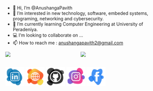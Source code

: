 - 👋 Hi, I’m @AnushangaPavith
- 👀 I’m interested in new technology, software, embeded systems, programing, networking and cybersecurity.
- 🌱 I’m currently learning Computer Engineering at University of Peradeniya.
- 💻 I’m looking to collaborate on ...
- 📫 How to reach me : anushangapavith2@gmail.com

<img align="left" width="47%" src="https://github-readme-stats.vercel.app/api?username=AnushangaPavith&count_private=true&show_icons=true&theme=default" />

<img align="left" width="47%" src="https://github-readme-stats.vercel.app/api/top-langs/?username=AnushangaPavith&layout=compact&hide=verilog" />

&nbsp;
<br/>
&nbsp;

<a href="https://www.linkedin.com/in/anushanga-pavith/"><img src="png/Linkedin.png" alt="Linkedin account" style="width:60px;height:60px;"></a>
<a href="https://sites.google.com/view/anushangapavith/home"><img src="png/web.png" alt="Website" style="width:60px;height:60px;"></a>
<a href="https://github.com/AnushangaPavith"><img src="png/Github.png" alt="Github account" style="width:60px;height:60px;"></a>
<a href=""><img src="png/Intagram.png" alt="Instagram" style="width:60px;height:60px;"></a>
<a href="https://www.facebook.com/anushanga.thalisha"><img src="png/Facebook.png" alt="Facebook account" style="width:60px;height:60px;"></a>
